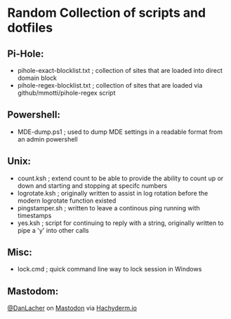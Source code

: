 # Random Collection of scripts and dotfiles #

## Pi-Hole: ##
- pihole-exact-blocklist.txt ; collection of sites that are loaded into direct domain block
- pihole-regex-blocklist.txt ; collection of sites that are loaded via github/mmotti/pihole-regex script

## Powershell: ##
- MDE-dump.ps1 ; used to dump MDE settings in a readable format from an admin powershell

## Unix: ##
- count.ksh ; extend count to be able to provide the ability to count up or down and starting and stopping at specifc numbers
- logrotate.ksh ; originally written to assist in log rotation before the modern logrotate function existed
- pingstamper.sh ; written to leave a continous ping running with timestamps
- yes.ksh ; script for continuing to reply with a string, originally written to pipe a 'y' into other calls

## Misc: ##
- lock.cmd ; quick command line way to lock session in Windows

## Mastodom: ##
<a rel="me" href="https://hachyderm.io/@danlacher">@DanLacher</a> on <a rel="me" href="https://hachyderm.io/@danlacher">Mastodon</a> via <a href="https://hachyderm.io">Hachyderm.io</a>